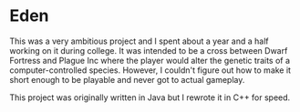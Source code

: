 # Eden

This was a very ambitious project and I spent about a year and a half working on it during college. It was intended to be a cross between Dwarf Fortress and Plague Inc where the player would alter the genetic traits of a computer-controlled species. However, I couldn't figure out how to make it short enough to be playable and never got to actual gameplay. 

This project was originally written in Java but I rewrote it in C++ for speed. 
